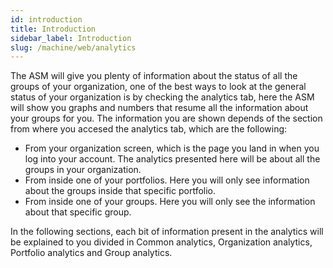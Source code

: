```yaml
---
id: introduction
title: Introduction
sidebar_label: Introduction
slug: /machine/web/analytics
---
```


The ASM will give you
plenty of information
about the status
of all the groups
of your organization,
one of the best ways
to look at the general status
of your organization
is by checking the analytics tab,
here the ASM will show you
graphs and numbers
that resume all the information
about your groups for you.
The information you are shown
depends of the section
from where you accesed
the analytics tab,
which are the following:

- From your organization screen,
  which is the page you land in
  when you log into your account.
  The analytics presented here
  will be about all the groups
  in your organization.
- From inside
  one of your portfolios.
  Here you will only see
  information about the groups
  inside that specific portfolio.
- From inside
  one of your groups.
  Here you will only see
  the information about
  that specific group.

In the following sections,
each bit of information
present in the analytics
will be explained to you
divided in
Common analytics,
Organization analytics,
Portfolio analytics
and Group analytics.
